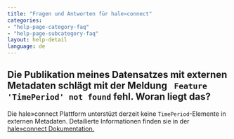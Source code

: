 ```yaml
---
title: "Fragen und Antworten für hale»connect"
categories:
- "help-page-category-faq"
- "help-page-subcategory-faq"
layout: help-detail
language: de
---
```


<h2>Die Publikation meines Datensatzes mit externen Metadaten schlägt mit der Meldung <code> Feature 'TimePeriod' not found</code> fehl. Woran liegt das? </h2>

Die hale»connect Plattform unterstüzt derzeit keine <code>TimePeriod</code>-Elemente in externen Metadaten.
Detailierte Informationen finden sie in der <a href="../../setup-hc/edit-metadata-config/2015-02-10-theme-edit-metadata">hale»connect Dokumentation.</a>
